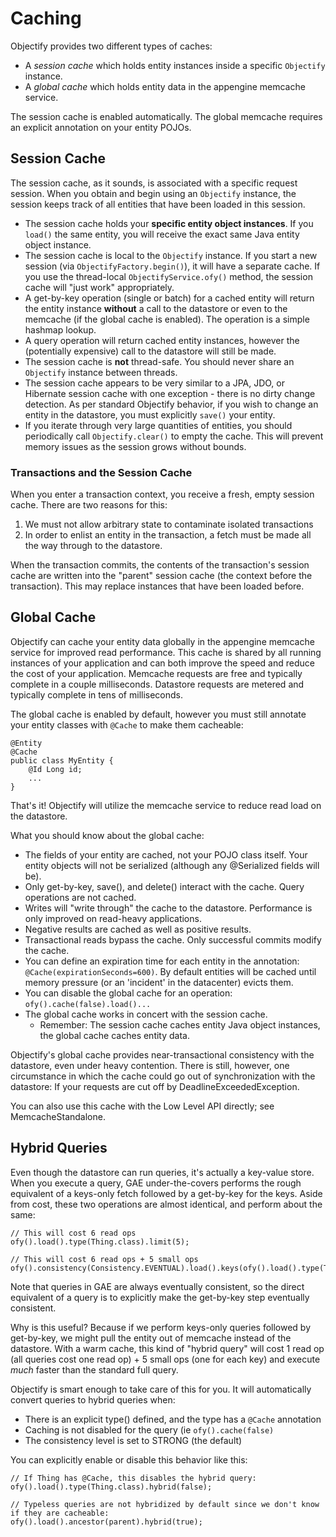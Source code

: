 # Caching #

Objectify provides two different types of caches:

  * A _session cache_ which holds entity instances inside a specific `Objectify` instance.
  * A _global cache_ which holds entity data in the appengine memcache service.

The session cache is enabled automatically.  The global memcache requires an explicit annotation on your entity POJOs.

## Session Cache ##

The session cache, as it sounds, is associated with a specific request session.  When you obtain and begin using an `Objectify` instance, the session keeps track of all entities that have been loaded in this session.

  * The session cache holds your **specific entity object instances**.  If you `load()` the same entity, you will receive the exact same Java entity object instance.
  * The session cache is local to the `Objectify` instance.  If you start a new session (via `ObjectifyFactory.begin()`), it will have a separate cache.  If you use the thread-local `ObjectifyService.ofy()` method, the session cache will "just work" appropriately.
  * A get-by-key operation (single or batch) for a cached entity will return the entity instance **without** a call to the datastore or even to the memcache (if the global cache is enabled).  The operation is a simple hashmap lookup.
  * A query operation will return cached entity instances, however the (potentially expensive) call to the datastore will still be made.
  * The session cache is **not** thread-safe.  You should never share an `Objectify` instance between threads.
  * The session cache appears to be very similar to a JPA, JDO, or Hibernate session cache with one exception - there is no dirty change detection.  As per standard Objectify behavior, if you wish to change an entity in the datastore, you must explicitly `save()` your entity.
  * If you iterate through very large quantities of entities, you should periodically call `Objectify.clear()` to empty the cache.  This will prevent memory issues as the session grows without bounds.

### Transactions and the Session Cache ###

When you enter a transaction context, you receive a fresh, empty session cache.  There are two reasons for this:

  1. We must not allow arbitrary state to contaminate isolated transactions
  1. In order to enlist an entity in the transaction, a fetch must be made all the way through to the datastore.

When the transaction commits, the contents of the transaction's session cache are written into the "parent" session cache (the context before the transaction).  This may replace instances that have been loaded before.

## Global Cache ##

Objectify can cache your entity data globally in the appengine memcache service for improved read performance.  This cache is shared by all running instances of your application and can both improve the speed and reduce the cost of your application.  Memcache requests are free and typically complete in a couple milliseconds.  Datastore requests are metered and typically complete in tens of milliseconds.

The global cache is enabled by default, however you must still annotate your entity classes with `@Cache` to make them cacheable:

```
@Entity
@Cache
public class MyEntity {
    @Id Long id;
    ...
}
```

That's it!  Objectify will utilize the memcache service to reduce read load on the datastore.

What you should know about the global cache:

  * The fields of your entity are cached, not your POJO class itself.  Your entity objects will not be serialized (although any @Serialized fields will be).
  * Only get-by-key, save(), and delete() interact with the cache.  Query operations are not cached.
  * Writes will "write through" the cache to the datastore.  Performance is only improved on read-heavy applications.
  * Negative results are cached as well as positive results.
  * Transactional reads bypass the cache.  Only successful commits modify the cache.
  * You can define an expiration time for each entity in the annotation: `@Cache(expirationSeconds=600)`.  By default entities will be cached until memory pressure (or an 'incident' in the datacenter) evicts them.
  * You can disable the global cache for an operation:  `ofy().cache(false).load()...`
  * The global cache works in concert with the session cache.
    * Remember:  The session cache caches entity Java object instances, the global cache caches entity data.

Objectify's global cache provides near-transactional consistency with the datastore, even under heavy contention.  There is still, however, one circumstance in which the cache could go out of synchronization with the datastore: If your requests are cut off by DeadlineExceededException.

You can also use this cache with the Low Level API directly; see MemcacheStandalone.

## Hybrid Queries ##

Even though the datastore can run queries, it's actually a key-value store.  When you execute a query, GAE under-the-covers performs the rough equivalent of a keys-only fetch followed by a get-by-key for the keys.  Aside from cost, these two operations are almost identical, and perform about the same:

```
// This will cost 6 read ops
ofy().load().type(Thing.class).limit(5);

// This will cost 6 read ops + 5 small ops
ofy().consistency(Consistency.EVENTUAL).load().keys(ofy().load().type(Thing.class).limit(5).keys());
```

Note that queries in GAE are always eventually consistent, so the direct equivalent of a query is to explicitly make the get-by-key step eventually consistent.

Why is this useful?  Because if we perform keys-only queries followed by get-by-key, we might pull the entity out of memcache instead of the datastore.  With a warm cache, this kind of "hybrid query" will cost 1 read op (all queries cost one read op) + 5 small ops (one for each key) and execute _much_ faster than the standard full query.

Objectify is smart enough to take care of this for you.  It will automatically convert queries to hybrid queries when:

  * There is an explicit type() defined, and the type has a `@Cache` annotation
  * Caching is not disabled for the query (ie `ofy().cache(false)`
  * The consistency level is set to STRONG (the default)

You can explicitly enable or disable this behavior like this:

```
// If Thing has @Cache, this disables the hybrid query:
ofy().load().type(Thing.class).hybrid(false);

// Typeless queries are not hybridized by default since we don't know if they are cacheable:
ofy().load().ancestor(parent).hybrid(true);
```